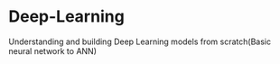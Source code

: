 # Deep-Learning
Understanding and building Deep Learning models from scratch(Basic neural network to ANN)
